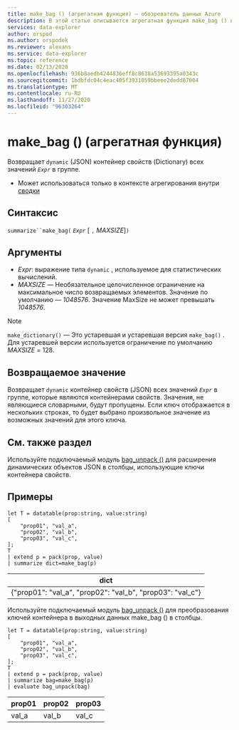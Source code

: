 ```yaml
---
title: make_bag () (агрегатная функция) — обозреватель данных Azure
description: В этой статье описывается агрегатная функция make_bag () в обозреватель данных Azure.
services: data-explorer
author: orspod
ms.author: orspodek
ms.reviewer: alexans
ms.service: data-explorer
ms.topic: reference
ms.date: 02/13/2020
ms.openlocfilehash: 936b8aedb4244836eff8c8618a53693395a0343c
ms.sourcegitcommit: 1bdbfdc04c4eac405f3931059bbeee2dedd87004
ms.translationtype: MT
ms.contentlocale: ru-RU
ms.lasthandoff: 11/27/2020
ms.locfileid: "96303264"
---
```

# <a name="make_bag-aggregation-function"></a>make_bag () (агрегатная функция)

Возвращает `dynamic` (JSON) контейнер свойств (Dictionary) всех значений *`Expr`* в группе.

* Может использоваться только в контексте агрегирования внутри [сводки](summarizeoperator.md)

## <a name="syntax"></a>Синтаксис

`summarize``make_bag(` *`Expr`* [ `,` *MAXSIZE*]`)`

## <a name="arguments"></a>Аргументы

* *Expr*: выражение типа `dynamic` , используемое для статистических вычислений.
* *MAXSIZE* — Необязательное целочисленное ограничение на максимальное число возвращаемых элементов. Значение по умолчанию — *1048576*. Значение MaxSize не может превышать *1048576*.

> [!NOTE]
> `make_dictionary()` — Это устаревшая и устаревшая версия `make_bag()` . Для устаревшей версии используется ограничение по умолчанию *MAXSIZE* = 128.

## <a name="returns"></a>Возвращаемое значение

Возвращает `dynamic` контейнер свойств (JSON) всех значений *`Expr`* в группе, которые являются контейнерами свойств.
Значения, не являющиеся словарными, будут пропущены.
Если ключ отображается в нескольких строках, то будет выбрано произвольное значение из возможных значений для этого ключа.

## <a name="see-also"></a>См. также раздел

Используйте подключаемый модуль [bag_unpack ()](bag-unpackplugin.md) для расширения динамических объектов JSON в столбцы, использующие ключи контейнера свойств. 

## <a name="examples"></a>Примеры

```kusto
let T = datatable(prop:string, value:string)
[
    "prop01", "val_a",
    "prop02", "val_b",
    "prop03", "val_c",
];
T
| extend p = pack(prop, value)
| summarize dict=make_bag(p)

```

|dict|
|----|
|{"prop01": "val_a", "prop02": "val_b", "prop03": "val_c"} |

Используйте подключаемый модуль [bag_unpack ()](bag-unpackplugin.md) для преобразования ключей контейнера в выходных данных make_bag () в столбцы. 

```kusto
let T = datatable(prop:string, value:string)
[
    "prop01", "val_a",
    "prop02", "val_b",
    "prop03", "val_c",
];
T
| extend p = pack(prop, value)
| summarize bag=make_bag(p)
| evaluate bag_unpack(bag) 

```

|prop01|prop02|prop03|
|---|---|---|
|val_a|val_b|val_c|
